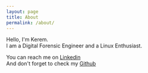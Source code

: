 ```yaml
---
layout: page
title: About
permalink: /about/
---
```


Hello, I'm Kerem.  
I am a Digital Forensic Engineer and a Linux Enthusiast. 

You can reach me on [Linkedin](https://www.linkedin.com/in/kerem-g%C3%BCl-4a08591b9/)  
And don't forget to check my [Github](https://github.com/3xg3lin)
